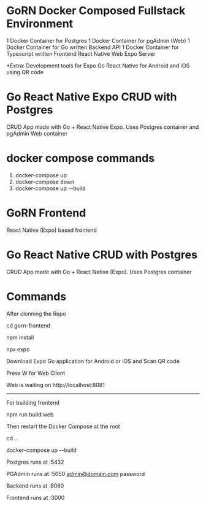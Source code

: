 # GoRN Docker Composed Fullstack Environment

1 Docker Container for Postgres
1 Docker Container for pgAdmin (Web)
1 Docker Container for Go written Backend API
1 Docker Container for Typescript written Frontend React Native Web Expo Server

\*Extra: Development tools for Expo Go React Native for Android and iOS using QR code

# Go React Native Expo CRUD with Postgres

CRUD App made with Go + React Native Expo. Uses Postgres container and pgAdmin Web container

# docker compose commands

1. docker-compose up
2. docker-compose down
3. docker-compose up --build

# GoRN Frontend

React Native (Expo) based frontend

# Go React Native CRUD with Postgres

CRUD App made with Go + React Native (Expo). Uses Postgres container

# Commands

After clonning the Repo

cd gorn-frontend

npm install

npx expo

Download Expo Go application for Android or iOS and Scan QR code

Press W for Web Client

Web is waiting on http://localhost:8081

---

For building frontend

npm run build:web

Then restart the Docker Compose at the root

cd ..

docker-compose up --build

Postgres runs at :5432

PGAdmin runs at :5050
admin@domain.com
password

Backend runs at :8080

Frontend runs at :3000
